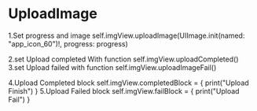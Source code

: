 # UploadImage

    
1.Set progress and image
  self.imgView.uploadImage(UIImage.init(named: "app_icon_60")!, progress: progress)
  
2.set Upload completed With function
        self.imgView.uploadCompleted()
3.set Upload failed with function
        self.imgView.uploadImageFail()
        
4.Upload Completed block
     self.imgView.completedBlock = {
          print("Upload Finish")
      }
5.Upload Failed block
    self.imgView.failBlock = {
          print("Upload Fail")
    }

